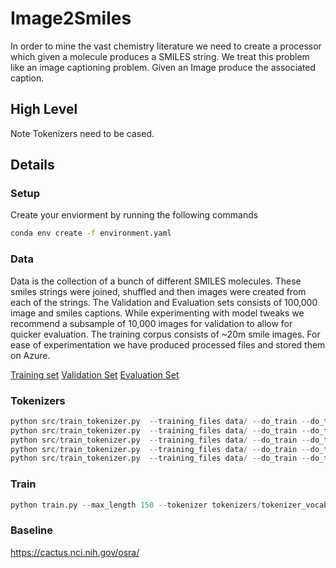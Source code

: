 # Image2Smiles
In order to mine the vast chemistry literature we need to create a processor which given a molecule produces a SMILES string. 
We treat this problem like an image captioning problem. Given an Image produce the associated caption. 

## High Level
Note Tokenizers need to be cased. 
## Details
### Setup
Create your enviorment by running the following commands

```bash
conda env create -f environment.yaml
```

### Data
Data is the collection of a bunch of different SMILES molecules. These smiles strings were joined, shuffled and then images were created from each of the strings. The Validation and Evaluation sets consists of 100,000 image and smiles captions. While experimenting with model tweaks we recommend a subsample of 10,000 images for validation to allow for quicker evaluation. The training corpus consists of ~20m smile images. For ease of experimentation we have produced processed files and stored them on Azure. 

[Training set]()
[Validation Set]()
[Evaluation Set]()

### Tokenizers
```python
python src/train_tokenizer.py  --training_files data/ --do_train --do_test --tokenizer_name tokenizer_vocab_20000.json --vocab_size 20000 --min_frequency 2
python src/train_tokenizer.py  --training_files data/ --do_train --do_test --tokenizer_name tokenizer_vocab_2000.json --vocab_size 2000 --min_frequency 2
python src/train_tokenizer.py  --training_files data/ --do_train --do_test --tokenizer_name tokenizer_vocab_500.json --vocab_size 500 --min_frequency 2
python src/train_tokenizer.py  --training_files data/ --do_train --do_test --tokenizer_name tokenizer_vocab_200.json --vocab_size 200 --min_frequency 2
python src/train_tokenizer.py  --training_files data/ --do_train --do_test --tokenizer_name tokenizer_vocab_100.json --vocab_size 100 --min_frequency 2
```


### Train 
```python
python train.py --max_length 150 --tokenizer tokenizers/tokenizer_vocab_200.json --data_dir data/ --epochs 10 --num_workers 8 --batch_size 32 --dropout 0.5 --embedding_dim 512 --encoder_type RESNET101 --decoder_type LSTM+Attention --decoder_dim 512 --encoder_dim 2048 --attention_dim 512 --cuda --model_path models/basevocab200/ --encoder_lr 1e-4 --decoder_lr 4e-4 --gradient_clip 5.0 --alphac 1 --print_freq 100
```

### Baseline
https://cactus.nci.nih.gov/osra/
